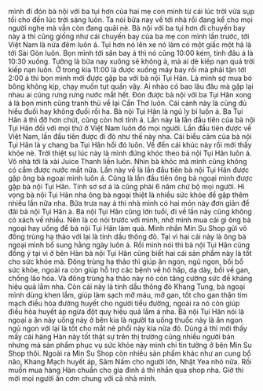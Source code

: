 mình đi đón bà nội với ba tụi hơn của hai mẹ con mình từ cái lúc trời vừa sụp tối cho đến lúc trời sáng luôn. Ta nói bữa nay về tới nhà rồi đang kể cho mọi người nghe mà vẫn còn đang quải nè. Bà nội với ba tụi hơn đi chuyến bay này á thì cũng giống như cái chuyến bay của ba mẹ con mình lần trước, tới Việt Nam là nửa đêm luôn á. Tụi hơn nó lên xe nó làm có một giấc một hả là tới Sài Gòn luôn. Bọn mình tới sân bay á thì nó cũng 10:00 kém, tính đâu á là 10:30 xuống. Tưởng là bữa nay xuông sẻ không à, mà ai dè kiếp nạn quá trời kiếp nạn luôn. Ở trong kia 11:00 là được xuống máy bay rồi mà phải tận tới 2:00 á thì bọn mình mới được gặp ba với bà nội Tụi Hân. Là mình sợ mua bó bông không kịp, chạy muốn tụt quần vậy. Ai nhào có bao lâu đâu mà gặp lại nhau ai cũng rưng rưng nước mắt hết. Đón được bà nội với ba Tụi Hân xong á là bọn mình cũng tranh thủ về lại Cần Thơ luôn. Cái cảnh này là cũng đủ hiểu đuối hay không đuối rồi ha. Bà nội Tụi Hân là ngủ ly bì luôn á. Ba Tụi Hân á thì đỡ hơn chút, cũng còn hơi tỉnh á. Lần này là lần đầu tiên của bà nội Tụi Hân đối với mọi thứ ở Việt Nam luôn đó mọi người. Lần đầu tiên được về Việt Nam, lần đầu tiên được đi đò như thế này nha. Cái biểu cảm của bà nội Tụi Hân là y chang ba Tụi Hân hồi đó luôn. Về đến cái khúc này rồi mới thấy khỏe nè. Trời thiệt sự lúc này là mình đứng khóc theo bà nội Tụi Hân luôn á. Vô nhà tới là xài Juice Thanh liền luôn. Nhìn bà khóc mà mình cũng không có cầm được nước mắt nữa. Lần này về là lần đầu tiên bà nội Tụi Hân được gặp ông bà ngoại mình luôn á. Cũng là lần đầu tiên ông bà ngoại mình được gặp bà nội Tụi Hân. Tính sơ sơ á là cũng phải 6 năm chứ bộ mọi người. Hi vọng bà nội Tụi Hân nha ông bà ngoại thiệt là nhiều sức khỏe để gặp thêm nhiều lần nữa nha. Bữa trưa nay á thì nhà mình có hai món này đơn giản để đãi bà nội Tụi Hân à. Bà nội Tụi Hân cũng lớn tuổi, đi về lần này cũng không có xách về nhiều. Nên là có nói trước với mình, nhờ mình mua cái gì ông bà ngoại hay uống để bà nội Tụi Hân làm quà. Mình nhắn Min Su Shop gửi vô đông trùng hạ thảo với lại là tinh dầu thông đỏ. Tại vì hai cái này là ông bà ngoại mình bổ sung hằng ngày luôn á. Rồi mình nói thì bà nội Tụi Hân cũng đồng ý tại vì ở bên Hàn bà nội Tụi Hân cũng biết hai cái sản phẩm này là tốt cho sức khỏe mà. Đông trùng hạ thảo thì giúp ăn ngon, ngủ ngon, bồi bổ sức khỏe, ngoài ra còn giúp hỗ trợ các bệnh về hô hấp, dạ dày, bồi về gan, chống lão hóa. Và đông trùng hạ thảo này nó còn tăng cường sức đề kháng hiệu quả lắm nha. Còn cái này là tinh dầu thông đỏ Khang Tung, bà ngoại mình dùng khen lắm, giúp làm sạch mỡ máu, mỡ gan, tốt cho gan thận tim mạch điều hòa đường huyết cho người tiểu đường, ngoài ra nó còn giúp điều hòa huyết áp ngừa đột quỵ hiệu quả lắm á nha. Bà nội Tụi Hân nói là ngoại a ăn này uống này ở bên kia là người ta uống thuốc này là ăn ngon ngủ ngon với lại là tốt cho mắt nè phổi này kia nữa đó. Dùng á thì mới thấy mấy cái hàng Hàn này tốt thật sự trên thị trường cũng nhiều người bán nhưng mà sản phẩm phục vụ sức khỏe này mình chỉ tin tưởng ở bên Min Su Shop thôi. Ngoài ra Min Su Shop còn nhiều sản phẩm khác như an cung bổ não, Khang Mạch huyết áp, Sâm Nấm cho người lớn, Nhật Yea nhỏ nữa. Rồi muốn mua hàng Hàn chuẩn cho gia đình á thì nhắn qua shop nha. Giờ thì mời mọi người ăn cơm chung với cả nhà mình.